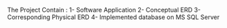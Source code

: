 The Project Contain :
1- Software Application 
2- Conceptual ERD 
3- Corresponding Physical ERD 
4- Implemented database on MS SQL Server
